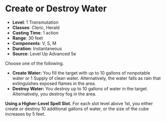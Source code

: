 # Create or Destroy Water

- **Level**: 1 Transmutation
- **Classes**: Cleric, Herald
- **Casting Time**: 1 action
- **Range**: 30 feet
- **Components**: V, S, M
- **Duration**: Instantaneous
- **Source**: Level Up Advanced 5e

Choose one of the following.

* **Create Water:** You fill the target with up to 10 gallons of nonpotable water or 1 Supply of clean water. Alternatively, the water falls as rain that extinguishes exposed flames in the area.
* **Destroy Water:** You destroy up to 10 gallons of water in the target. Alternatively, you destroy fog in the area.

**Using a Higher-Level Spell Slot.** For each slot level above 1st, you either create or destroy 10 additional gallons of water, or the size of the cube increases by 5 feet.
